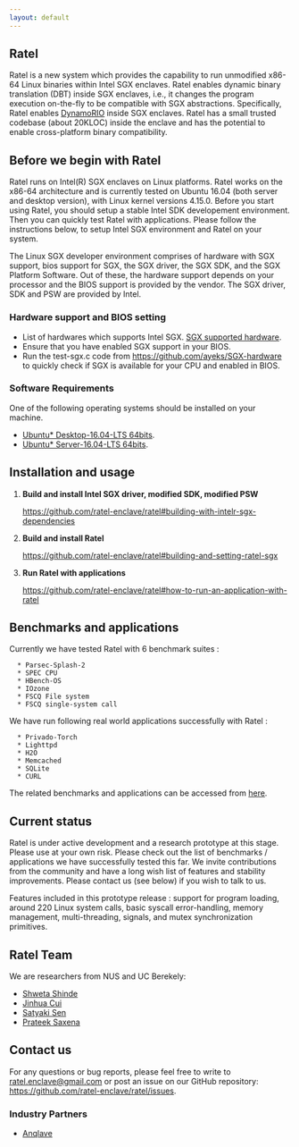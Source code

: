 ```yaml
---
layout: default
---
```


## Ratel

Ratel is a new system which provides the capability to run unmodified x86-64 Linux binaries within Intel SGX enclaves. Ratel enables dynamic binary translation (DBT) inside SGX enclaves, i.e., it changes the program execution on-the-fly to be compatible with SGX abstractions. Specifically, Ratel enables [DynamoRIO](https://dynamorio.org/) inside SGX enclaves. Ratel has a small trusted codebase (about 20KLOC) inside the enclave and has the potential to enable cross-platform binary compatibility.

## Before we begin with Ratel

Ratel runs on Intel(R) SGX enclaves on Linux platforms. Ratel works on the x86-64 architecture and is currently tested on Ubuntu 16.04 (both server and desktop version), with Linux kernel versions 4.15.0. Before you start using Ratel, you should setup a stable Intel SDK developement environment. Then you can quickly test Ratel with applications. Please follow the instructions below, to setup Intel SGX environment and Ratel on your system.

The Linux SGX developer environment comprises of hardware with SGX support, bios support for SGX, the SGX driver, the SGX SDK, and the SGX Platform Software. Out of these, the hardware support depends on your processor and the BIOS support is provided by the vendor. The SGX driver, SDK and PSW are provided by Intel.

### Hardware support and BIOS setting

*   List of hardwares which supports Intel SGX.
    [SGX supported hardware](https://github.com/ayeks/SGX-hardware).
*   Ensure that you have enabled SGX support in your BIOS.
*   Run the test-sgx.c code from https://github.com/ayeks/SGX-hardware to quickly check if SGX is available for your CPU and enabled in BIOS.

### Software Requirements

One of the following operating systems should be installed on your machine.

*   [Ubuntu* Desktop-16.04-LTS 64bits](http://old-releases.ubuntu.com/releases/16.04.1/ubuntu-16.04.1-desktop-amd64.iso).
*   [Ubuntu* Server-16.04-LTS 64bits](http://old-releases.ubuntu.com/releases/16.04.1/ubuntu-16.04.1-server-amd64.iso).


## Installation and usage

1.  **Build and install Intel SGX driver, modified SDK, modified PSW**

    <https://github.com/ratel-enclave/ratel#building-with-intelr-sgx-dependencies>

2.  **Build and install Ratel**

    <https://github.com/ratel-enclave/ratel#building-and-setting-ratel-sgx>

3.  **Run Ratel with applications**

    <https://github.com/ratel-enclave/ratel#how-to-run-an-application-with-ratel>

## Benchmarks and applications

Currently we have tested Ratel with 6 benchmark suites :

```
  * Parsec-Splash-2
  * SPEC CPU
  * HBench-OS
  * IOzone
  * FSCQ File system
  * FSCQ single-system call
```
We have run following real world applications successfully with Ratel : 

```
  * Privado-Torch
  * Lighttpd
  * H2O
  * Memcached
  * SQLite
  * CURL
```

The related benchmarks and applications can be accessed from [here](https://github.com/ratel-enclave/ratel-tests).

## Current status

Ratel is under active development and a research prototype at this stage. Please use at your own risk. 
Please check out the list of benchmarks / applications we have successfully tested this far.
We invite contributions from the community and have a long wish list of features and stability improvements. Please contact us (see below) if you wish to talk to us.

Features included in this prototype release : support for program loading, around 220 Linux system calls, basic syscall error-handling, memory management, multi-threading, signals, and mutex synchronization primitives.

## Ratel Team

We are researchers from NUS and UC Berekely:

  * [Shweta Shinde](https://people.eecs.berkeley.edu/~shwetas/)
  * [Jinhua Cui](https://www.linkedin.com/in/jinhua-cui-33450a149/)
  * [Satyaki Sen](https://www.linkedin.com/in/satyaki-sen-a542a795/)
  * [Prateek Saxena](https://www.comp.nus.edu.sg/~prateeks/)
  
## Contact us

For any questions or bug reports, please feel free to write to <ratel.enclave@gmail.com> or post an issue on our GitHub repository: <https://github.com/ratel-enclave/ratel/issues>.

### Industry Partners

* [Anqlave](https://www.anqlave.co)
